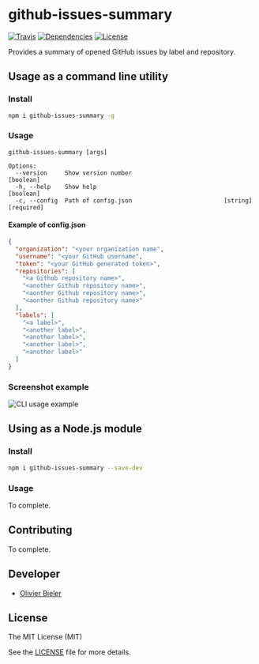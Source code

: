 github-issues-summary
=====================

[![Travis](https://travis-ci.com/obieler/github-issues-summary.svg?branch=master)]()
[![Dependencies](https://david-dm.org/obieler/github-issues-summary.svg)]()
[![License](https://img.shields.io/github/license/obieler/github-issues-summary)]()

Provides a summary of opened GitHub issues by label and repository.


Usage as a command line utility
-------------------------------

### Install

```bash
npm i github-issues-summary -g
```

### Usage

```console
github-issues-summary [args]

Options:
  --version     Show version number                                    [boolean]
  -h, --help    Show help                                              [boolean]
  -c, --config  Path of config.json                          [string] [required]
```

#### Example of config.json
```json
{
  "organization": "<your organization name",
  "username": "<your GitHub username",
  "token": "<your GitHub generated token>",
  "repositories": [
    "<a Github repository name>",
    "<another Github repository name>",
    "<aonther Github repository name>",
    "<aonther Github repository name>"
  ],
  "labels": [
    "<a label>",
    "<another label>",
    "<another label>",
    "<another label>",
    "<another label>"
  ]
}
```

### Screenshot example

![CLI usage example](https://raw.github.com/obieler/github-issues-summary/master/docs/screenshot-example.png)

Using as a Node.js module
-------------------------

### Install

```bash
npm i github-issues-summary --save-dev
```

### Usage

To complete.

Contributing
-------------

To complete.

Developer
---------

  * [Olivier Bieler](https://github.com/obieler)

License
-------

The MIT License (MIT)

See the [LICENSE](LICENSE) file for more details.
